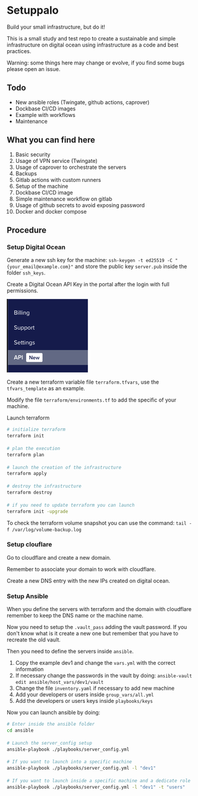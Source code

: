 # Setuppalo

Build your small infrastructure, but do it!

This is a small study and test repo to create a sustainable and simple infrastructure on digital ocean using infrastructure as a code and best practices.

Warning: some things here may change or evolve, if you find some bugs please open an issue.

## Todo

- New ansible roles (Twingate, github actions, caprover)
- Dockbase CI/CD images
- Example with workflows
- Maintenance

## What you can find here

1. Basic security
2. Usage of VPN service (Twingate)
3. Usage of caprover to orchestrate the servers
4. Backups
5. Gitlab actions with custom runners
6. Setup of the machine
7. Dockbase CI/CD image
8. Simple maintenance workflow on gitlab
9. Usage of github secrets to avoid exposing password
10. Docker and docker compose

## Procedure

### Setup Digital Ocean

Generate a new ssh key for the machine: `ssh-keygen -t ed25519 -C "{your_email@example.com}"` and store the public key `server.pub` inside the folder `ssh_keys`.

Create a Digital Ocean API Key in the portal after the login with full permissions.

![Digital Ocean Setup](images/digital_ocean_1.png)

Create a new terraform variable file `terraform.tfvars`, use the `tfvars_template` as an example.

Modify the file `terraform/environments.tf` to add the specific of your machine.

Launch terraform

```bash
# initialize terraform
terraform init

# plan the execution
terraform plan

# launch the creation of the infrastructure
terraform apply

# destroy the infrastructure 
terraform destroy

# if you need to update terraform you can launch
terraform init -upgrade

```

To check the terraform volume snapshot you can use the command: `tail -f /var/log/volume-backup.log`

### Setup clouflare

Go to cloudflare and create a new domain.

Remember to associate your domain to work with cloudflare.

Create a new DNS entry with the new IPs created on digital ocean.

### Setup Ansible

When you define the servers with terraform and the domain with cloudflare remember to keep the DNS name or the machine name.

Now you need to setup the `.vault_pass` adding the vault password.
If you don't know what is it create a new one but remember that you have to recreate the old vault.

Then you need to define the servers inside `ansible`.

1. Copy the example dev1 and change the `vars.yml` with the correct information
2. If necessary change the passwords in the vault by doing: `ansible-vault edit ansible/host_vars/dev1/vault`
3. Change the file `inventory.yaml` if necessary to add new machine
4. Add your developers or users inside `group_vars/all.yml`
5. Add the developers or users keys inside `playbooks/keys`

Now you can launch ansible by doing:

```bash
# Enter inside the ansible folder
cd ansible

# Launch the server_config setup
ansible-playbook ./playbooks/server_config.yml 

# If you want to launch into a specific machine
ansible-playbook ./playbooks/server_config.yml -l "dev1"

# If you want to launch inside a specific machine and a dedicate role
ansible-playbook ./playbooks/server_config.yml -l "dev1" -t "users"
```
